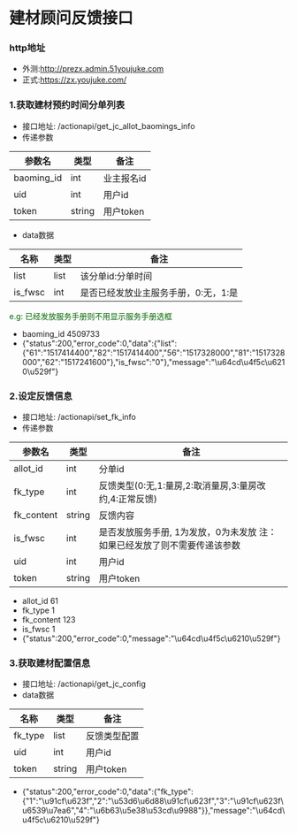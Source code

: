 # 建材顾问反馈接口

### http地址
* 外测:http://prezx.admin.51youjuke.com
* 正式:https://zx.youjuke.com/

### 1.获取建材预约时间分单列表
* 接口地址: /actionapi/get\_jc\_allot\_baomings\_info
* 传递参数 

| 参数名 | 类型 | 备注 |
| ---- | --- | --- |
| baoming_id | int | 业主报名id |
| uid | int | 用户id |
| token | string | 用户token |
* data数据

| 名称 | 类型 | 备注 |
| ---- | --- | --- |
| list | list | 该分单id:分单时间 |
| is_fwsc | int | 是否已经发放业主服务手册，0:无，1:是 |

<font color="006400">e.g: 已经发放服务手册则不用显示服务手册选框</font>

* baoming_id	4509733
* {"status":200,"error_code":0,"data":{"list":{"61":"1517414400","82":"1517414400","56":"1517328000","81":"1517328000","62":"1517241600"},"is_fwsc":"0"},"message":"\u64cd\u4f5c\u6210\u529f"}


### 2.设定反馈信息
* 接口地址: /actionapi/set\_fk\_info
* 传递参数 

| 参数名 | 类型 | 备注 |
| ---- | --- | --- |
| allot_id | int | 分单id |
| fk_type | int | 反馈类型(0:无,1:量房,2:取消量房,3:量房改约,4:正常反馈) |
| fk_content | string | 反馈内容 |
| is_fwsc | int | 是否发放服务手册, 1为发放，0为未发放 注：如果已经发放了则不需要传递该参数 |
| uid | int | 用户id |
| token | string | 用户token |

* allot_id 61
* fk_type 1
* fk_content 123
* is_fwsc 1
* {"status":200,"error_code":0,"message":"\u64cd\u4f5c\u6210\u529f"}

### 3.获取建材配置信息
* 接口地址: /actionapi/get\_jc\_config
* data数据

| 名称 | 类型 | 备注 |
| ---- | --- | --- |
| fk_type | list | 反馈类型配置 |
| uid | int | 用户id |
| token | string | 用户token |

* {"status":200,"error_code":0,"data":{"fk_type":{"1":"\u91cf\u623f","2":"\u53d6\u6d88\u91cf\u623f","3":"\u91cf\u623f\u6539\u7ea6","4":"\u6b63\u5e38\u53cd\u9988"}},"message":"\u64cd\u4f5c\u6210\u529f"}
